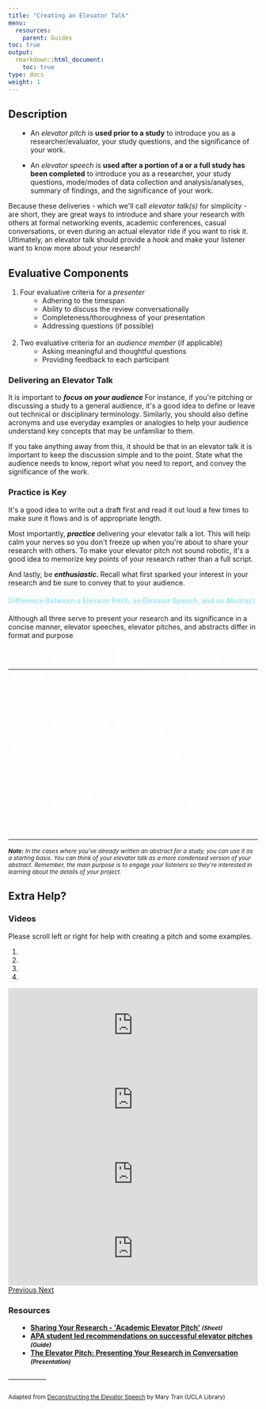 ```yaml
---
title: "Creating an Elevator Talk"
menu:
  resources:
    parent: Guides
toc: true
output:
  rmarkdown::html_document:
    toc: true
type: docs
weight: 1
---
```

<script src="/rmarkdown-libs/kePrint/kePrint.js"></script>
<link href="/rmarkdown-libs/lightable/lightable.css" rel="stylesheet" />

<style>
ul {
    margin-left: 1.5em
}

#center {

text-align: center;

}

.article-container {
  max-width: 960px;
}

iframe {
  width: 1px;
  min-width: 100%;
  border:0;
}

#TableOfContents, .docs-toc-title {
  border-left: 1px solid $sta-primary;
  }

td, th, tr, table {
    border: 0 !important;
    border-spacing:0 !important;
  }
  
hr.divider {
  display: inline-block;
  border: 0;
  width: 15%;
}
</style>

<script>
$(document).ready(function(){
  $('[data-toggle="popover"]').popover();   
});
</script>



## Description

+ An <i>elevator pitch</i> is **used prior to a study** to introduce you as a researcher/evaluator, your study questions, and the significance of your work. 

+ An <i>elevator speech</i> is **used after a portion of a or a full study has been completed** to introduce you as a researcher, your study questions, mode/modes of data collection and analysis/analyses, summary of findings, and the significance of your work.

Because these deliveries - which we'll call <i>elevator talk(s)</i> for simplicity - are short, they are great ways to introduce and share your research with others at formal networking events, academic conferences, casual conversations, or even during an actual elevator ride if you want to risk it. Ultimately, an elevator talk should provide a <i>hook</i> and make your listener want to know more about your research! 

## Evaluative Components

1. Four evaluative criteria for a <i>presenter</i>
    + Adhering to the timespan
    + Ability to discuss the review conversationally 
    + Completeness/thoroughness of your presentation
    + Addressing questions (if possible)<br><br>
2. Two evaluative criteria for an <i>audience member</i> (if applicable)
    + Asking meaningful and thoughtful questions
    + Providing feedback to each participant

### Delivering an Elevator Talk

<p>It is important to <b><i>focus on your audience </i></b> For instance, if you're pitching or discussing a study to a general audience, it's a good idea to define or leave out technical or disciplinary terminology. Similarly, you should also define acronyms and use everyday examples or analogies to help your audience understand key concepts that may be unfamiliar to them.</p>

<p>If you take anything away from this, it should be that in an elevator talk it is important to keep the discussion simple and to the point. State what the audience needs to know, report what you need to report, and convey the significance of the work.</p>

### Practice is Key

<p>It's a good idea to write out a draft first and read it out loud a few times to make sure it flows and is of appropriate length. </p>
<p>Most importantly, <b><i> practice </i></b>delivering your elevator talk a lot. This will help calm your nerves so you don't freeze up when you're about to share your research with others. To make your elevator pitch not sound robotic, it's a good idea to memorize key points of your research rather than a full script. </p>
<p>And lastly, be <b><i> enthusiastic. </i></b> Recall what first sparked your interest in your research and be sure to convey that to your audience. </p>

#### <span style="color:#97ebf4">Difference Between a Elevator Pitch, an Elevator Speech, and an Abstract</span>
  
<p>Although all three serve to present your research and its significance in a concise manner, elevator speeches, elevator pitches, and abstracts differ in format and purpose</p>
  
<table class=" lightable-paper" style='font-family: "Arial Narrow", arial, helvetica, sans-serif; width: auto !important; margin-left: auto; margin-right: auto;'>
 <thead>
  <tr>
   <th style="text-align:left;color: #ffffff !important;background-color: transparent !important;vertical-align: middle !important;">  </th>
   <th style="text-align:left;color: #ffffff !important;background-color: transparent !important;vertical-align: middle !important;"> Elevator Pitch </th>
   <th style="text-align:left;color: #ffffff !important;background-color: transparent !important;vertical-align: middle !important;"> Typical Elevator Speech </th>
   <th style="text-align:left;color: #ffffff !important;background-color: transparent !important;vertical-align: middle !important;"> Abstract </th>
  </tr>
 </thead>
<tbody>
  <tr>
   <td style="text-align:left;font-weight: bold;color: #ffffff !important;background-color: transparent !important;vertical-align: middle !important;"> Delivery </td>
   <td style="text-align:left;width: 30em; color: #ffffff !important;vertical-align: middle !important;color: #ffffff !important;background-color: transparent !important;vertical-align: middle !important;"> Orally </td>
   <td style="text-align:left;width: 30em; color: #ffffff !important;vertical-align: middle !important;color: #ffffff !important;background-color: transparent !important;vertical-align: middle !important;"> Orally </td>
   <td style="text-align:left;width: 30em; color: #ffffff !important;vertical-align: middle !important;color: #ffffff !important;background-color: transparent !important;vertical-align: middle !important;"> Written </td>
  </tr>
  <tr>
   <td style="text-align:left;font-weight: bold;color: #ffffff !important;background-color: transparent !important;vertical-align: middle !important;"> Purpose </td>
   <td style="text-align:left;width: 30em; color: #ffffff !important;vertical-align: middle !important;color: #ffffff !important;background-color: transparent !important;vertical-align: middle !important;"> Introduce your content area, its significance to the field; report dominant and emergine outcomes from a synthesis so your audience will learn more about the area and its connectivity to a broader picture </td>
   <td style="text-align:left;width: 30em; color: #ffffff !important;vertical-align: middle !important;color: #ffffff !important;background-color: transparent !important;vertical-align: middle !important;"> Introduce yourself as a researcher, your research project, and its significance so your audience will want to learn more about your research </td>
   <td style="text-align:left;width: 30em; color: #ffffff !important;vertical-align: middle !important;color: #ffffff !important;background-color: transparent !important;vertical-align: middle !important;"> Explain your research project and its significance in order to apply for funding (e.g. assistantships, fellowships, scholarships, etc.), present at conferences, publish in journals, or just for kicks </td>
  </tr>
  <tr>
   <td style="text-align:left;font-weight: bold;color: #ffffff !important;background-color: transparent !important;vertical-align: middle !important;"> Length </td>
   <td style="text-align:left;width: 30em; color: #ffffff !important;vertical-align: middle !important;color: #ffffff !important;background-color: transparent !important;vertical-align: middle !important;"> 30 seconds - 3 minutes </td>
   <td style="text-align:left;width: 30em; color: #ffffff !important;vertical-align: middle !important;color: #ffffff !important;background-color: transparent !important;vertical-align: middle !important;"> Approximately 1 minute </td>
   <td style="text-align:left;width: 30em; color: #ffffff !important;vertical-align: middle !important;color: #ffffff !important;background-color: transparent !important;vertical-align: middle !important;"> Typically 150-300 words </td>
  </tr>
</tbody>
</table>

<small><i> <b>Note:</b> In the cases where you've already written an abstract for a study, you can use it as a starting basis. You can think of your elevator talk as a more condensed version of your abstract. Remember, the main purpose is to engage your listeners so they're interested in learning about the details of your project. </i></small>

## Extra Help?

### Videos

<!-- Top content -->
<div class="top-content">
    <div class="container">
        <!-- Title and description row -->
        <div class="row">
            <div class="col col-md-10 offset-md-1 col-lg-8 offset-lg-2">
                <div class="description">
                    <p>
                        Please scroll left or right for help with creating a pitch and some examples.
                    </p>
                </div>
            </div>
        </div>
        <!-- End title and description row -->
        <!-- Carousel row -->
        <div class="row">
            <div class="col col-md-10 offset-md-1 col-lg-8 offset-lg-2">
                <!-- Carousel -->
                <div id="carousel-example" class="carousel slide">
                    <ol class="carousel-indicators">
                        <li data-target="#carousel-example" data-slide-to="0" class="active"></li>
                        <li data-target="#carousel-example" data-slide-to="1"></li>
                        <li data-target="#carousel-example" data-slide-to="2"></li>
                        <li data-target="#carousel-example" data-slide-to="3"></li>
                    </ol>
                    <div class="carousel-inner">
                        <div class="carousel-item active">
                            <div class="embed-responsive embed-responsive-16by9">
                                <iframe class="embed-responsive-item" src="https://www.youtube.com/embed/G6BVhuBvzQY" allowfullscreen></iframe>
                            </div>
                        </div>
                        <div class="carousel-item">
                            <div class="embed-responsive embed-responsive-16by9">
                                <iframe class="embed-responsive-item" src="https://www.youtube.com/embed/NBa0cnsRMUQ" allowfullscreen></iframe>
                            </div>
                        </div>
                        <div class="carousel-item">
                            <div class="embed-responsive embed-responsive-16by9">
                                <iframe class="embed-responsive-item" src="https://www.youtube.com/embed/rlPloFiK-e8" allowfullscreen></iframe>
                            </div>
                        </div>
                        <div class="carousel-item">
                            <div class="embed-responsive embed-responsive-16by9">
                                <iframe class="embed-responsive-item" src="https://www.youtube.com/embed/Wl_87TdersA" allowfullscreen></iframe>
                            </div>
                        </div>
                    </div>
                    <a class="carousel-control-prev" href="#carousel-example" role="button" data-slide="prev">
                        <span class="carousel-control-prev-icon" aria-hidden="true"></span>
                        <span class="sr-only">Previous</span>
                    </a>
                    <a class="carousel-control-next" href="#carousel-example" role="button" data-slide="next">
                        <span class="carousel-control-next-icon" aria-hidden="true"></span>
                        <span class="sr-only">Next</span>
                    </a>
                </div>
                <!-- End carousel -->
            </div>
        </div>
        <!-- End carousel row -->
    </div>
</div>

### Resources
          

<ul>
      <li><strong><a href="/handouts/academic-elevator-pitch.pdf" target='_blank'>Sharing Your Research - 'Academic Elevator Pitch'</a> <small><em> (Sheet)</em></small></strong></li>
      <li><strong><a href="https://www.apa.org/science/about/psa/2014/06/elevator-pitch" target='_blank'>APA student led recommendations on successful elevator pitches</a> <small><em> (Guide)</em></small></strong></li>
      <li><strong><a href="https://graduateschool.nd.edu/assets/76988/elevator_pitch_8_28_2012.pdf" target='_blank'>The Elevator Pitch:
Presenting Your Research in Conversation</a> <small><em> (Presentation)</em></small></strong></li>
</ul>

<hr class="divider">

<small>Adapted from <a href="https://uclalibrary.github.io/research-tips/deconstructing-the-elevator-speech/" target='_blank'>Deconstructing the Elevator Speech</a> by Mary Tran (UCLA Library)</small>

